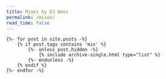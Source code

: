 ```yaml
---
title: Mixes by DJ Neos
permalink: /mixes/
read_time: false
---
```


<div class="entries-{{ entries_layout }}">

    {%- for post in site.posts -%}
        {% if post.tags contains 'mix' %}
            {%- unless post.hidden -%}
                {% include archive-single.html type="list" %}
            {%- endunless -%}
        {% endif %}
    {%- endfor -%}

</div>
